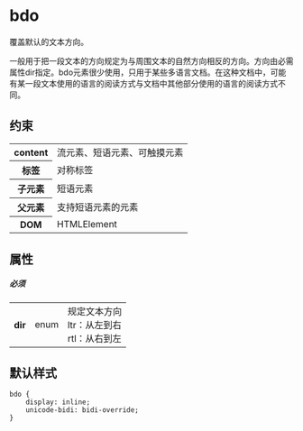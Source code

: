 # bdo

覆盖默认的文本方向。

一般用于把一段文本的方向规定为与周围文本的自然方向相反的方向。方向由必需属性dir指定。bdo元素很少使用，只用于某些多语言文档。在这种文档中，可能有某一段文本使用的语言的阅读方式与文档中其他部分使用的语言的阅读方式不同。

## 约束

<table>
<tr>
    <th>content</th>
    <td>流元素、短语元素、可触摸元素</td>
</tr>
<tr>
    <th>标签</th>
    <td>对称标签</td>
</tr>
<tr>
    <th>子元素</th>
    <td>短语元素</td>
</tr>
<tr>
    <th>父元素</th>
    <td>支持短语元素的元素</td>
</tr>
<tr>
    <th>DOM</th>
    <td>HTMLElement</td>
</tr>
</table>

## 属性

##### 必须
<table>
<tr>
    <th>dir</th>
    <td>enum</td>
    <td>规定文本方向
        <br/>ltr：从左到右
        <br/>rtl：从右到左
    </td>
</tr>
</table>

## 默认样式

```
bdo {
    display: inline;
    unicode-bidi: bidi-override;
}
```